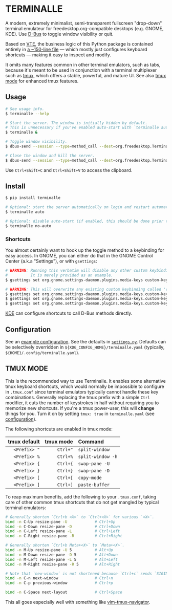 # TERMINALLE

A modern, extremely minimalist, semi-transparent fullscreen "drop-down" terminal emulateur
for freedesktop.org-compatible desktops (e.g. GNOME, KDE).
Use [D-Bus][1] to toggle window visibility or quit.

Based on [VTE][2], the business logic of this Python package is contained entirely in
[a ~150-line file][3] &mdash; which mostly just configures keyboard shortcuts &mdash;
making it easy to inspect and modify.

It omits many features common in other terminal emulators, such as tabs,
because it's meant to be used in conjunction with a terminal multiplexer
such as [tmux][4], which offers a stable, powerful, and mature UI.
See also [tmux mode][5] for enhanced tmux features.

## Usage

```bash
# See usage info.
$ terminalle --help

# Start the server. The window is initially hidden by default.
# This is unnecessary if you've enabled auto-start with `terminalle auto`.
$ terminalle &

# Toggle window visibility.
$ dbus-send --session --type=method_call --dest=org.freedesktop.Terminalle /org/freedesktop/Terminalle org.freedesktop.Terminalle.Toggle

# Close the window and kill the server.
$ dbus-send --session --type=method_call --dest=org.freedesktop.Terminalle /org/freedesktop/Terminalle org.freedesktop.Terminalle.Quit
```

Use `Ctrl+Shift+C` and `Ctrl+Shift+V` to access the clipboard.

## Install

```bash
$ pip install terminalle

# Optional: start the server automatically on login and restart automatically if exited.
$ terminalle auto

# Optional: disable auto-start (if enabled, this should be done prior to uninstalling).
$ terminalle no-auto
```

### Shortcuts

You almost certainly want to hook up the toggle method to a keybinding for easy access.
In GNOME, you can either do that in the GNOME Control Center (a.k.a "Settings"),
or with `gsettings`:

```bash
# WARNING: Running this verbatim will disable any other custom keybindings.
#          It is merely provided as an example.
$ gsettings set org.gnome.settings-daemon.plugins.media-keys custom-keybindings "['/org/gnome/settings-daemon/plugins/media-keys/custom-keybindings/custom0/']"

# WARNING: This will overwrite any existing custom keybinding called 'custom0'.
$ gsettings set org.gnome.settings-daemon.plugins.media-keys.custom-keybinding:/org/gnome/settings-daemon/plugins/media-keys/custom-keybindings/custom0/ name "Toggle Terminalle"
$ gsettings set org.gnome.settings-daemon.plugins.media-keys.custom-keybinding:/org/gnome/settings-daemon/plugins/media-keys/custom-keybindings/custom0/ command "dbus-send --session --type=method_call --dest=org.freedesktop.Terminalle /org/freedesktop/Terminalle org.freedesktop.Terminalle.Toggle"
$ gsettings set org.gnome.settings-daemon.plugins.media-keys.custom-keybinding:/org/gnome/settings-daemon/plugins/media-keys/custom-keybindings/custom0/ binding "<Super>Return"
```

[KDE][6] can configure shortcuts to call D-Bus methods directly.

## Configuration

See an [example configuration][7]. See the defaults in [`settings.py`][8].
Defaults can be selectively overridden in `${XDG_CONFIG_HOME}/terminalle.yaml`
(typically, `${HOME}/.config/terminalle.yaml`).

## TMUX MODE

This is the recommended way to use Terminalle.
It enables some alternative tmux keyboard shortcuts,
which would normally be impossible to configure in `.tmux.conf`
since terminal emulators typically cannot handle these key combinations.
Generally replacing the tmux prefix with a simple `Ctrl` modifier,
it cuts the number of keystrokes in half
without requiring you to memorize new shortcuts.
If you're a tmux power-user, this will **change** things for you.
Turn it on by setting `tmux: true` in `terminalle.yaml` (see [configuration][9]).

The following shortcuts are enabled in tmux mode:

| tmux default | tmux mode | Command           |
| -----------: | --------: | :---------------- |
| `<Prefix> "` |  `Ctrl+"` | `split-window`    |
| `<Prefix> %` |  `Ctrl+%` | `split-window -h` |
| `<Prefix> {` |  `Ctrl+{` | `swap-pane -U`    |
| `<Prefix> }` |  `Ctrl+}` | `swap-pane -D`    |
| `<Prefix> [` |  `Ctrl+[` | `copy-mode`       |
| `<Prefix> ]` |  `Ctrl+]` | `paste-buffer`    |

To reap maximum benefits, add the following to your `.tmux.conf`,
taking care of other common tmux shortcuts that do not get mangled by typical terminal emulators:

```bash
# Generally shorten `Ctrl+b <X>` to `Ctrl+<X>` for various `<X>`.
bind -n C-Up resize-pane -U            # Ctrl+Up
bind -n C-Down resize-pane -D          # Ctrl+Down
bind -n C-Left resize-pane -L          # Ctrl+Left
bind -n C-Right resize-pane -R         # Ctrl+Right

# Generally shorten `Ctrl+b Meta+<X>` to `Meta+<X>`.
bind -n M-Up resize-pane -U 5          # Alt+Up
bind -n M-Down resize-pane -D 5        # Alt+Down
bind -n M-Left resize-pane -L 5        # Alt+Left
bind -n M-Right resize-pane -R 5       # Alt+Right

# Note that `new-window` is not shortened because `Ctrl+c` sends `SIGINT`.
bind -n C-n next-window                # Ctrl+n
bind -n C-p previous-window            # Ctrl+p

bind -n C-Space next-layout            # Ctrl+Space
```

This all goes especially well with something like [vim-tmux-navigator][10].

[1]: https://www.freedesktop.org/wiki/Software/dbus/
[2]: https://wiki.gnome.org/Apps/Terminal/VTE
[3]: terminalle/terminalle.py
[4]: https://tmux.github.io/
[5]: #tmux-mode
[6]: https://docs.kde.org/trunk5/en/khotkeys/kcontrol/khotkeys/khotkeys.pdf
[7]: terminalle.yaml
[8]: terminalle/settings.py
[9]: #configuration
[10]: https://github.com/christoomey/vim-tmux-navigator
